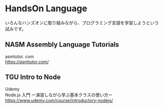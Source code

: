 # HandsOn Language

いろんなハンズオンに取り組みながら、プログラミング言語を学習しようという試みです。  


## NASM Assembly Language Tutorials

asmtutor. com  
https://asmtutor.com/  


## TGU Intro to Node

Udemy  
Node.js 入門 ー演習しながら学ぶ基本クラスの使い方ー  
https://www.udemy.com/course/introductory-nodejs/  

